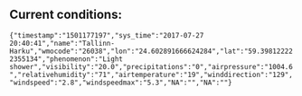 ## Current conditions: 
 ``` {"timestamp":"1501177197","sys_time":"2017-07-27 20:40:41","name":"Tallinn-Harku","wmocode":"26038","lon":"24.602891666624284","lat":"59.398122222355134","phenomenon":"Light shower","visibility":"20.0","precipitations":"0","airpressure":"1004.6","relativehumidity":"71","airtemperature":"19","winddirection":"129","windspeed":"2.8","windspeedmax":"5.3","NA":"","NA":""} ```
